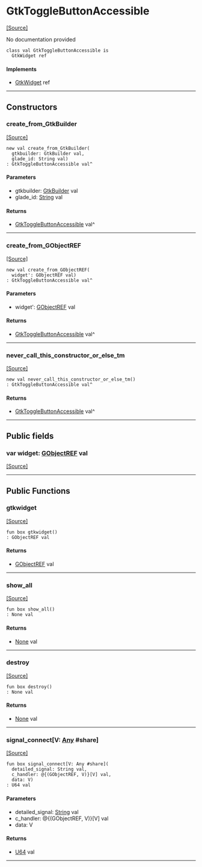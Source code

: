 # GtkToggleButtonAccessible
<span class="source-link">[[Source]](src/gtk3/GtkToggleButtonAccessible.md#L6)</span>

No documentation provided


```pony
class val GtkToggleButtonAccessible is
  GtkWidget ref
```

#### Implements

* [GtkWidget](gtk3-GtkWidget.md) ref

---

## Constructors

### create_from_GtkBuilder
<span class="source-link">[[Source]](src/gtk3/GtkToggleButtonAccessible.md#L14)</span>


```pony
new val create_from_GtkBuilder(
  gtkbuilder: GtkBuilder val,
  glade_id: String val)
: GtkToggleButtonAccessible val^
```
#### Parameters

*   gtkbuilder: [GtkBuilder](gtk3-GtkBuilder.md) val
*   glade_id: [String](builtin-String.md) val

#### Returns

* [GtkToggleButtonAccessible](gtk3-GtkToggleButtonAccessible.md) val^

---

### create_from_GObjectREF
<span class="source-link">[[Source]](src/gtk3/GtkToggleButtonAccessible.md#L17)</span>


```pony
new val create_from_GObjectREF(
  widget': GObjectREF val)
: GtkToggleButtonAccessible val^
```
#### Parameters

*   widget': [GObjectREF](gtk3-..-gobject-GObjectREF.md) val

#### Returns

* [GtkToggleButtonAccessible](gtk3-GtkToggleButtonAccessible.md) val^

---

### never_call_this_constructor_or_else_tm
<span class="source-link">[[Source]](src/gtk3/GtkToggleButtonAccessible.md#L20)</span>


```pony
new val never_call_this_constructor_or_else_tm()
: GtkToggleButtonAccessible val^
```

#### Returns

* [GtkToggleButtonAccessible](gtk3-GtkToggleButtonAccessible.md) val^

---

## Public fields

### var widget: [GObjectREF](gtk3-..-gobject-GObjectREF.md) val
<span class="source-link">[[Source]](src/gtk3/GtkToggleButtonAccessible.md#L10)</span>



---

## Public Functions

### gtkwidget
<span class="source-link">[[Source]](src/gtk3/GtkToggleButtonAccessible.md#L12)</span>


```pony
fun box gtkwidget()
: GObjectREF val
```

#### Returns

* [GObjectREF](gtk3-..-gobject-GObjectREF.md) val

---

### show_all
<span class="source-link">[[Source]](src/gtk3/GtkWidget.md#L4)</span>


```pony
fun box show_all()
: None val
```

#### Returns

* [None](builtin-None.md) val

---

### destroy
<span class="source-link">[[Source]](src/gtk3/GtkWidget.md#L7)</span>


```pony
fun box destroy()
: None val
```

#### Returns

* [None](builtin-None.md) val

---

### signal_connect\[V: [Any](builtin-Any.md) #share\]
<span class="source-link">[[Source]](src/gtk3/GtkWidget.md#L10)</span>


```pony
fun box signal_connect[V: Any #share](
  detailed_signal: String val,
  c_handler: @{(GObjectREF, V)}[V] val,
  data: V)
: U64 val
```
#### Parameters

*   detailed_signal: [String](builtin-String.md) val
*   c_handler: @{(GObjectREF, V)}[V] val
*   data: V

#### Returns

* [U64](builtin-U64.md) val

---

